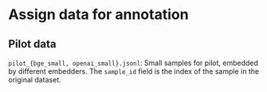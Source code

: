 # Assign data for annotation

## Pilot data
`pilot_{bge_small, openai_small}.jsonl`: Small samples for pilot, embedded by different embedders. The `sample_id` field is the index of the sample in the original dataset. 